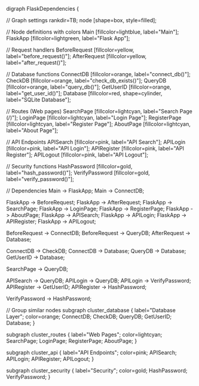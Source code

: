 digraph FlaskDependencies {

// Graph settings
rankdir=TB;
node [shape=box, style=filled];

// Node definitions with colors
    Main [fillcolor=lightblue, label="Main"];
    FlaskApp [fillcolor=lightgreen, label="Flask App"];
    
// Request handlers
    BeforeRequest [fillcolor=yellow, label="before_request()"];
    AfterRequest [fillcolor=yellow, label="after_request()"];
    
// Database functions
    ConnectDB [fillcolor=orange, label="connect_db()"];
    CheckDB [fillcolor=orange, label="check_db_exists()"];
    QueryDB [fillcolor=orange, label="query_db()"];
    GetUserID [fillcolor=orange, label="get_user_id()"];
    Database [fillcolor=red, shape=cylinder, label="SQLite Database"];
    
// Routes (Web pages)
    SearchPage [fillcolor=lightcyan, label="Search Page (/)"];
    LoginPage [fillcolor=lightcyan, label="Login Page"];
    RegisterPage [fillcolor=lightcyan, label="Register Page"];
    AboutPage [fillcolor=lightcyan, label="About Page"];
    
// API Endpoints
    APISearch [fillcolor=pink, label="API Search"];
    APILogin [fillcolor=pink, label="API Login"];
    APIRegister [fillcolor=pink, label="API Register"];
    APILogout [fillcolor=pink, label="API Logout"];
    
// Security functions
    HashPassword [fillcolor=gold, label="hash_password()"];
    VerifyPassword [fillcolor=gold, label="verify_password()"];
    
// Dependencies
    Main -> FlaskApp;
    Main -> ConnectDB;
    
FlaskApp -> BeforeRequest;
FlaskApp -> AfterRequest;
FlaskApp -> SearchPage;
FlaskApp -> LoginPage;
FlaskApp -> RegisterPage;
FlaskApp -> AboutPage;
FlaskApp -> APISearch;
FlaskApp -> APILogin;
FlaskApp -> APIRegister;
FlaskApp -> APILogout;
    
BeforeRequest -> ConnectDB;
BeforeRequest -> QueryDB;
AfterRequest -> Database;
    
ConnectDB -> CheckDB;
ConnectDB -> Database;
QueryDB -> Database;
GetUserID -> Database;
    
SearchPage -> QueryDB;
    
APISearch -> QueryDB;
    APILogin -> QueryDB;
    APILogin -> VerifyPassword;
    APIRegister -> GetUserID;
    APIRegister -> HashPassword;
    
VerifyPassword -> HashPassword;
    
// Group similar nodes
subgraph cluster_database {
        label="Database Layer";
        color=orange;
        ConnectDB; CheckDB; QueryDB; GetUserID; Database;
    }
    
subgraph cluster_routes {
        label="Web Pages";
        color=lightcyan;
        SearchPage; LoginPage; RegisterPage; AboutPage;
    }
    
subgraph cluster_api {
        label="API Endpoints";
        color=pink;
        APISearch; APILogin; APIRegister; APILogout;
    }
    
subgraph cluster_security {
        label="Security";
        color=gold;
        HashPassword; VerifyPassword;
    }